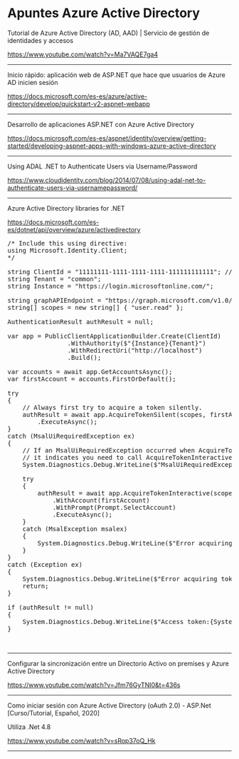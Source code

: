 # Apuntes Azure Active Directory

Tutorial de Azure Active Directory (AD, AAD) | Servicio de gestión de identidades y accesos

https://www.youtube.com/watch?v=Ma7VAQE7ga4







___

Inicio rápido: aplicación web de ASP.NET que hace que usuarios de Azure AD inicien sesión

https://docs.microsoft.com/es-es/azure/active-directory/develop/quickstart-v2-aspnet-webapp



___

Desarrollo de aplicaciones ASP.NET con Azure Active Directory

https://docs.microsoft.com/es-es/aspnet/identity/overview/getting-started/developing-aspnet-apps-with-windows-azure-active-directory


___

Using ADAL .NET to Authenticate Users via Username/Password

https://www.cloudidentity.com/blog/2014/07/08/using-adal-net-to-authenticate-users-via-usernamepassword/



___

Azure Active Directory libraries for .NET

https://docs.microsoft.com/es-es/dotnet/api/overview/azure/activedirectory

<pre>
/* Include this using directive:
using Microsoft.Identity.Client;
*/

string ClientId = "11111111-1111-1111-1111-111111111111"; // Application (client) ID
string Tenant = "common";
string Instance = "https://login.microsoftonline.com/";

string graphAPIEndpoint = "https://graph.microsoft.com/v1.0/me";
string[] scopes = new string[] { "user.read" };

AuthenticationResult authResult = null;

var app = PublicClientApplicationBuilder.Create(ClientId)
                .WithAuthority($"{Instance}{Tenant}")
                .WithRedirectUri("http://localhost")
                .Build();

var accounts = await app.GetAccountsAsync();
var firstAccount = accounts.FirstOrDefault();

try
{
    // Always first try to acquire a token silently.
    authResult = await app.AcquireTokenSilent(scopes, firstAccount)
        .ExecuteAsync();
}
catch (MsalUiRequiredException ex)
{
    // If an MsalUiRequiredException occurred when AcquireTokenSilent was called,
    // it indicates you need to call AcquireTokenInteractive to acquire a token.
    System.Diagnostics.Debug.WriteLine($"MsalUiRequiredException: {ex.Message}");

    try
    {
        authResult = await app.AcquireTokenInteractive(scopes)
            .WithAccount(firstAccount)
            .WithPrompt(Prompt.SelectAccount)
            .ExecuteAsync();
    }
    catch (MsalException msalex)
    {
        System.Diagnostics.Debug.WriteLine($"Error acquiring Token:{System.Environment.NewLine}{msalex}");
    }
}
catch (Exception ex)
{
    System.Diagnostics.Debug.WriteLine($"Error acquiring token silently:{System.Environment.NewLine}{ex}");
    return;
}

if (authResult != null)
{
    System.Diagnostics.Debug.WriteLine($"Access token:{System.Environment.NewLine}{authResult.AccessToken}");
}


</pre>




___


Configurar la sincronización entre un Directorio Activo on premises y Azure Active Directory

https://www.youtube.com/watch?v=Jfm76GyTNI0&t=436s


___

Como iniciar sesión con Azure Active Directory (oAuth 2.0) - ASP.Net [Curso/Tutorial, Español, 2020]

Utiliza .Net 4.8

https://www.youtube.com/watch?v=sRop37oQ_Hk



___










